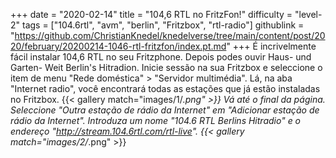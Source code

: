 +++
date = "2020-02-14"
title = "104,6 RTL no FritzFon!"
difficulty = "level-2"
tags = ["104.6rtl", "avm", "berlin", "Fritzbox", "rtl-radio"]
githublink = "https://github.com/ChristianKnedel/knedelverse/tree/main/content/post/2020/february/20200214-1046-rtl-fritzfon/index.pt.md"
+++
É incrivelmente fácil instalar 104,6 RTL no seu Fritzphone. Depois podes ouvir Haus- und Garten- Weit Berlin's Hitradion. Inicie sessão na sua Fritzbox e seleccione o item de menu "Rede doméstica" > "Servidor multimédia". Lá, na aba "Internet radio", você encontrará todas as estações que já estão instaladas no Fritzbox.
{{< gallery match="images/1/*.png" >}}
Vá até o final da página. Seleccione "Outra estação de rádio da Internet" em "Adicionar estação de rádio da Internet". Introduza um nome "104.6 RTL Berlins Hitradio" e o endereço "http://stream.104.6rtl.com/rtl-live".
{{< gallery match="images/2/*.png" >}}
